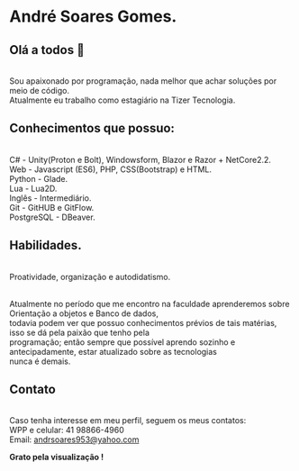 # André Soares Gomes.

## Olá a todos 👋
</br>Sou apaixonado por programação, nada melhor que achar soluções por meio de código.
</br>Atualmente eu trabalho como estagiário na Tizer Tecnologia.

## Conhecimentos que possuo:
</br>C# - Unity(Proton e Bolt), Windowsform, Blazor e Razor + NetCore2.2.
</br>Web - Javascript (ES6), PHP, CSS(Bootstrap) e HTML.
</br>Python - Glade.
</br>Lua - Lua2D.
</br>Inglês - Intermediário.
</br>Git - GitHUB e GitFlow.
</br>PostgreSQL - DBeaver.

## Habilidades.
</br>Proatividade, organização e autodidatismo.

</br>Atualmente no período que me encontro na faculdade aprenderemos sobre Orientação a objetos e Banco de dados,
</br>todavia podem ver que possuo conhecimentos prévios de tais matérias, isso se dá pela paixão que tenho pela
</br>programação; então sempre que possível aprendo sozinho e antecipadamente, estar atualizado sobre as tecnologias
</br>nunca é demais.

## Contato
</br>Caso tenha interesse em meu perfil, seguem os meus contatos:
</br>WPP e celular: 41 98866-4960
</br>Email: andrsoares953@yahoo.com

<strong>Grato pela visualização !</strong>
